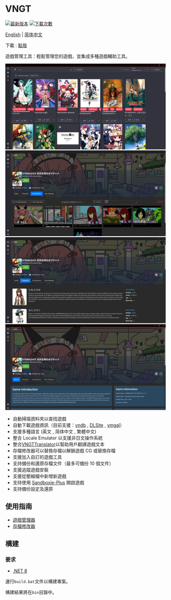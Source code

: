 # VNGT

[![最新版本](https://img.shields.io/github/v/release/charles7668/VNGT)](https://github.com/charles7668/VNGT/releases/)
[![下載次數](https://img.shields.io/github/downloads/charles7668/VNGT/total)](https://github.com/charles7668/VNGT/releases/)

[English](../README.md) | [简体中文](./README.zh-cn.md)

下載 : [點我](https://github.com/charles7668/VNGT/releases/)

遊戲管理工具：輕鬆管理您的遊戲，並集成多種遊戲輔助工具。

![主界面](./img/main.jpg)
![screenshot](./img/screenshot1.jpg)
![screenshot](./img/screenshot2.jpg)
![screenshot](./img/screenshot3.jpg)

- 自動掃描資料夾以查找遊戲
- 自動下載遊戲資訊（目前支援：[vndb](https://vndb.org/) , [DLSite](https://www.dlsite.com) , [ymgal](https://www.ymgal.games/developer#%E6%90%9C%E7%B4%A2%E6%B8%B8%E6%88%8F%E5%88%97%E8%A1%A8)）
- 支援多種語言 (英文 , 简体中文 , 繁體中文)
- 整合 Locale Emulator 以支援非日文操作系統
- 整合[VNGTTranslator](https://github.com/charles7668/VNGTTranslator)以幫助用戶翻譯遊戲文本
- 存檔修改器可以替換存檔以解鎖遊戲 CG 或替換存檔
- 支援加入自訂的遊戲工具
- 支持備份和還原存檔文件（最多可備份 10 個文件）
- 支援追蹤遊戲安裝
- 支援從壓縮檔中新增新遊戲
- 支持使用 [Sandboxie-Plus](https://sandboxie-plus.com/) 開啟遊戲
- 支持備份設定及還原

## 使用指南

- [遊戲管理器](./GameManager.zh-tw.md)
- [存檔修改器](./SavePatcher.zh-tw.md)

## 構建

### 要求

- [.NET 8](https://dotnet.microsoft.com/en-us/download)

運行`build.bat`文件以構建專案。

構建結果將在`bin`目錄中。
